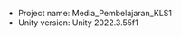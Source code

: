 <!-- UNITY CODE ASSIST INSTRUCTIONS START -->
- Project name: Media_Pembelajaran_KLS1
- Unity version: Unity 2022.3.55f1
<!-- UNITY CODE ASSIST INSTRUCTIONS END -->